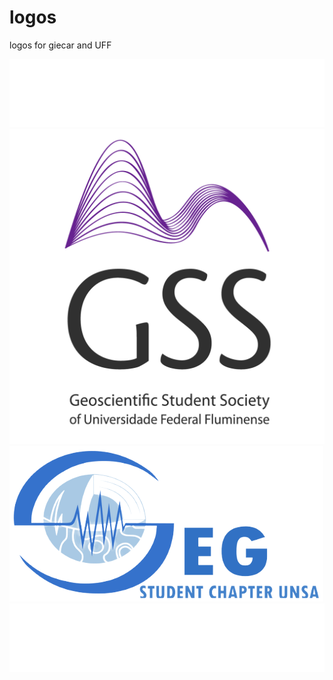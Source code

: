 # logos
logos for giecar and UFF

![alt text](SEG-logo.svg "Title")
![alt text](logo_colorida_completa-1.png "Title")
![alt text](seg_unsa.png "Title")
![alt text](SEG-logo.svg "Title")

